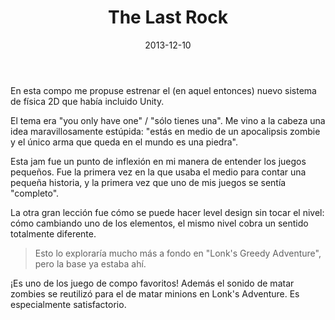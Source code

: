 ﻿---
layout: post
title: The Last Rock
date: 2013-12-10
description: Sobrevive al apocalípsis con una piedra
img: assets/img/cover/thelastrock.png
tags: [Juegos]
words: 1 minuto
status: published
action-text: Descarga en LudumDare
action-link: http://ludumdare.com/compo/ludum-dare-28/?action=preview&uid=19200
---

En esta compo me propuse estrenar el (en aquel entonces) nuevo sistema de física 2D que había incluido Unity.

El tema era "you only have one" / "sólo tienes una". Me vino a la cabeza una idea maravillosamente estúpida: "estás en medio de un apocalipsis zombie y el único arma que queda en el mundo es una piedra".

Esta jam fue un punto de inflexión en mi manera de entender los juegos pequeños. Fue la primera vez en la que usaba el medio para contar una pequeña historia, y la primera vez que uno de mis juegos se sentía "completo".

La otra gran lección fue cómo se puede hacer level design sin tocar el nivel: cómo cambiando uno de los elementos, el mismo nivel cobra un sentido totalmente diferente.

<blockquote>Esto lo exploraría mucho más a fondo en "Lonk's Greedy Adventure", pero la base ya estaba ahí.</blockquote>

¡Es uno de los juego de compo favoritos! Además el sonido de matar zombies se reutilizó para el de matar minions en Lonk's Adventure. Es especialmente satisfactorio.